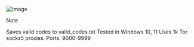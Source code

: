 ![image](https://github.com/Bt08s/Discord-Nitro-Generator/assets/68190921/6d8f8532-4b7f-40ec-98b7-d0fae0b9e3be)

> [!NOTE]
> Saves valid codes to valid_codes.txt
> Tested in Windows 10, 11
> Uses 1k Tor socks5 proxies. Ports: 9000-9999
